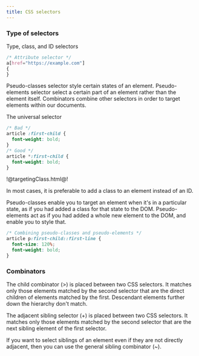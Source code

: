 ```yaml
---
title: CSS selectors
---
```


### Type of selectors

Type, class, and ID selectors

```css
/* Attribute selector */
a[href="https://example.com"]
{
}
```

Pseudo-classes selector style certain states of an element. Pseudo-elements selector select a certain part of an element rather than the element itself. Combinators combine other selectors in order to target elements within our documents.

The universal selector

```css
/* Bad */
article :first-child {
  font-weight: bold;
}
/* Good */
article *:first-child {
  font-weight: bold;
}
```

!@targetingClass.html@!

In most cases, it is preferable to add a class to an element instead of an ID.

Pseudo-classes enable you to target an element when it's in a particular state, as if you had added a class for that state to the DOM. Pseudo-elements act as if you had added a whole new element to the DOM, and enable you to style that.

```css
/* Combining pseudo-classes and pseudo-elements */
article p:first-child::first-line {
  font-size: 120%;
  font-weight: bold;
}
```

### Combinators

The child combinator (>) is placed between two CSS selectors. It matches only those elements matched by the second selector that are the direct children of elements matched by the first. Descendant elements further down the hierarchy don't match.

The adjacent sibling selector (+) is placed between two CSS selectors. It matches only those elements matched by the second selector that are the next sibling element of the first selector.

If you want to select siblings of an element even if they are not directly adjacent, then you can use the general sibling combinator (~).
